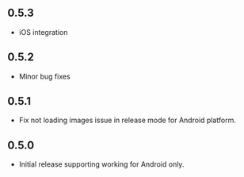 ## 0.5.3

* iOS integration

## 0.5.2

* Minor bug fixes

## 0.5.1

* Fix not loading images issue in release mode for Android platform.

## 0.5.0

* Initial release supporting working for Android only.
